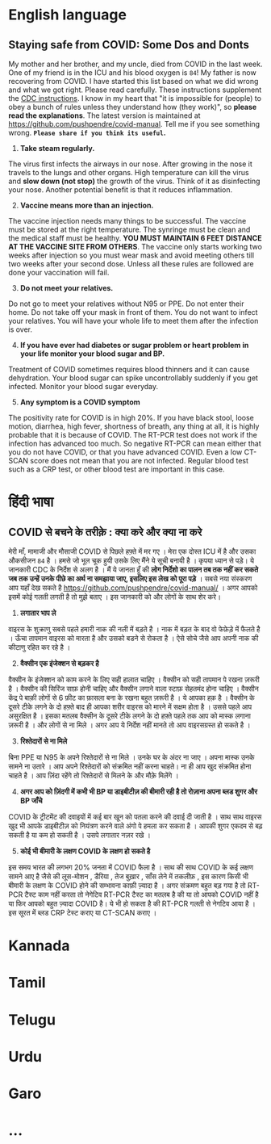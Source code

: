# English language

## Staying safe from COVID: Some Dos and Donts

My mother and her brother, and my uncle, died from COVID in the last week. One of my friend is in the ICU and his blood oxygen is `84`! My father is now recovering from COVID. I have started this list based on what we did wrong and what we got right. Please read carefully. These instructions supplement the [CDC instructions](https://www.cdc.gov/coronavirus/2019-ncov/prevent-getting-sick/prevention.html).  I know in my heart that "it is impossible for (people) to obey a bunch of rules unless they understand how (they work)", so **please read the explanations**. The latest version is maintained at https://github.com/pushpendre/covid-manual. Tell me if you see something wrong. **`Please share if you think its useful`.**

1. **Take steam regularly.**

The virus first infects the airways in our nose. After growing in the nose it travels to the lungs and other organs. High temperature can kill the virus and **slow down (not stop)** the growth of the virus. Think of it as disinfecting your nose. Another potential benefit is that it reduces inflammation.

2. **Vaccine means more than an injection.**

The vaccine injection needs many things to be successful. The vaccine must be stored at the right temperature. The synringe must be clean and the medical staff must be healthy. **YOU MUST MAINTAIN 6 FEET DISTANCE AT THE VACCINE SITE FROM OTHERS**. The vaccine only starts working two weeks after injection so you must wear mask and avoid meeting others till two weeks after your second dose. Unless all these rules are followed are done your vaccination will fail.

3. **Do not meet your relatives.**

Do not go to meet your relatives without N95 or PPE. Do not enter their home. Do not take off your mask in front of them. You do not want to infect your relatives. You will have your whole life to meet them after the infection is over. 

4. **If you have ever had diabetes or sugar problem or heart problem in your life monitor your blood sugar and BP.**

Treatment of COVID sometimes requires blood thinners and it can cause dehydration. Your blood sugar can spike uncontrollably suddenly if you get infected. Monitor your blood sugar everyday. 

5. **Any symptom is a COVID symptom**

The positivity rate for COVID is in high 20%. If you have black stool, loose motion, diarrhea, high fever, shortness of breath, any thing at all, it is highly probable that it is because of COVID. The RT-PCR test does not work if the infection has advanced too much. So negative RT-PCR can mean either that you do not have COVID, or that you have advanced COVID. Even a low CT-SCAN score does not mean that you are not infected. Regular blood test such as a CRP test, or other blood test are important in this case.


# हिंदी भाषा 

## COVID से बचने के तरीक़े : क्या करे और क्या ना करे 

मेरी माँ, मामाजी और मौसाजी COVID से पिछले हफ़्ते में मर गए । मेरा एक दोस्त ICU में है और उसका औकसीजन  `84` है ।  हमसे जो भूल चूक हुयी उसके लिए मैंने ये सूची बनायी है ।  कृपया ध्यान से पड़े। ये जानकारी CDC के निर्देश से अलग है । मैं ये जानता हूँ की **लोग निर्देशो का पालन तब तक नहीं कर सकते जब तक उन्हें  उनके पीछे का अर्थ  ना समझाया जाए, इसलिए इस लेख को पूरा पड़े** । सबसे नया संस्करण आप यहाँ देख सकते है https://github.com/pushpendre/covid-manual/ । अगर आपको इसमें कोई गलती लगती है तो मुझे बताए । इस जानकारी को और लोगों के साथ शेर करे। 


1. **लगातार भाप ले**

वाइरस के शुक्राणु सबसे पहले हमारी नाक की नली में बड़ते है । नाक में बड़त के बाद वो फेफ़ेड़े में फैलते है । ऊँचा तापमान वाइरस को मारता है और उसको बडने से रोकता है । ऐसे सोचे जैसे आप अपनी नाक की कीटाणु  रहित कर रहे है ।

2. **वैक्सीन एक इंजेक्शन से बड़कर है**

वैक्सीन के इंजेक्शन को काम करने के लिए सही हालात चाहिए । वैक्सीन को सही तापमान पे रखना ज़रूरी है । वैक्सीन की सिरिंज साफ़ होनी चाहिए और वैक्सीन लगाने वाला स्टाफ़ सेहतमंद होना चाहिए । वैक्सीन केंद्र पे बाक़ी लोगों से 6 फ़ीट का फ़ासला बना के रखना बहुत ज़रूरी है । ये आपका हक़ है । वैक्सीन के दूसरे टीके लगने के दो हफ़्ते बाद ही आपका शरीर वाइरस को मारने में सक्षम होता है । उससे पहले आप असुरक्षित है । इसका मतलब वैक्सीन के दूसरे टीके लगने के दो हफ़्ते पहले तक आप को मास्क लगाना ज़रूरी है । और लोगों से ना मिले । अगर आप ये निर्देश नहीं मानते तो आप वाइरसग्रस्त हो सकते है । 

3. **रिश्तेदारों से ना मिले**

बिना PPE या N95 के अपने रिश्तेदारों से ना मिले । उनके घर के अंदर ना जाए । अपना मास्क उनके सामने ना उतारे । आप अपने रिश्तेदारों को संक्रमित नहीं करना चाहते। ना ही आप खुद संक्रमित होना चाहते है । आप ज़िंदा रहेंगे तो रिश्तेदारों से मिलने के और मौक़े मिलेंगे । 

4. **अगर आप को ज़िंदगी में कभी भी BP या डाइबीटीज़ की बीमारी रही है तो रोज़ाना अपना ब्लड शुगर  और BP जाँचे**

COVID के ट्रीटमेंट की दवाइयों में कई बार खून को पतला करने की दवाई दी जाती है । साथ साथ वाइरस खुद भी आपके डाइबीटीज़ को नियंत्रण करने वाले अंगो पे हमला कर सकता है । आपकी शुगर एकदम से बढ़ सकती है या कम हो सकती है । उसपे लगातार नज़र रखे । 

5. **कोई भी बीमारी के लक्षण COVID के लक्षण हो सकते है**

इस समय भारत की लगभग 20% जनता में COVID फैला है । साथ की साथ COVID के कई लक्षण सामने आए है जैसे की लूस-मोशन , डैरिया , तेज बुख़ार , साँस लेने में तकलीफ़ , इस कारण किसी भी बीमारी के लक्षण के COVID होने की सम्भावना काफ़ी ज़्यादा है । अगर संक्रमण बहुत बड़ गया है तो RT-PCR टैस्ट काम नहीं करता तो नेगेटिव RT-PCR टैस्ट का मतलब है की या तो आपको COVID नहीं है या फिर आपको बहुत ज़्यादा COVID है। ये भी हो सकता है की RT-PCR गलती से नेगटिव  आया है । इस सूरत में  ब्लड  CRP टेस्ट कराए या CT-SCAN कराए । 


# Kannada

# Tamil

# Telugu

# Urdu

# Garo 

# ...
